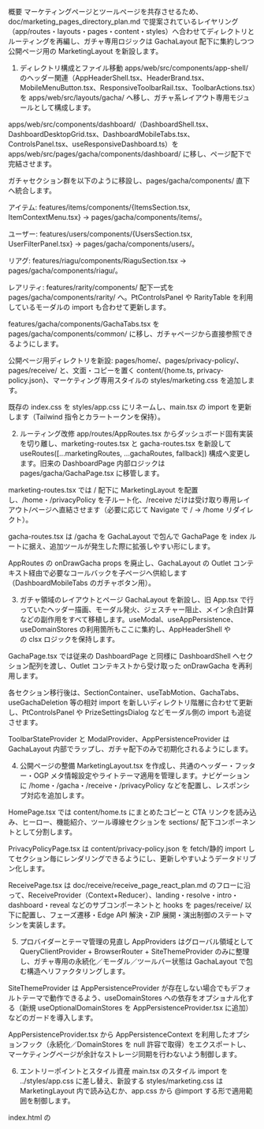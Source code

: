 概要
マーケティングページとツールページを共存させるため、doc/marketing_pages_directory_plan.md で提案されているレイヤリング（app/routes・layouts・pages・content・styles）へ合わせてディレクトリとルーティングを再編し、ガチャ専用ロジックは GachaLayout 配下に集約しつつ公開ページ用の MarketingLayout を新設します。

1. ディレクトリ構成とファイル移動
apps/web/src/components/app-shell/ のヘッダー関連（AppHeaderShell.tsx、HeaderBrand.tsx、MobileMenuButton.tsx、ResponsiveToolbarRail.tsx、ToolbarActions.tsx）を apps/web/src/layouts/gacha/ へ移し、ガチャ系レイアウト専用モジュールとして構成します。

apps/web/src/components/dashboard/（DashboardShell.tsx、DashboardDesktopGrid.tsx、DashboardMobileTabs.tsx、ControlsPanel.tsx、useResponsiveDashboard.ts）を apps/web/src/pages/gacha/components/dashboard/ に移し、ページ配下で完結させます。

ガチャセクション群を以下のように移設し、pages/gacha/components/ 直下へ統合します。

アイテム: features/items/components/{ItemsSection.tsx, ItemContextMenu.tsx} → pages/gacha/components/items/。

ユーザー: features/users/components/{UsersSection.tsx, UserFilterPanel.tsx} → pages/gacha/components/users/。

リアグ: features/riagu/components/RiaguSection.tsx → pages/gacha/components/riagu/。

レアリティ: features/rarity/components/ 配下一式を pages/gacha/components/rarity/ へ。PtControlsPanel や RarityTable を利用しているモーダルの import も合わせて更新します。

features/gacha/components/GachaTabs.tsx を pages/gacha/components/common/ に移し、ガチャページから直接参照できるようにします。

公開ページ用ディレクトリを新設: pages/home/、pages/privacy-policy/、pages/receive/ と、文面・コピーを置く content/{home.ts, privacy-policy.json}、マーケティング専用スタイルの styles/marketing.css を追加します。

既存の index.css を styles/app.css にリネームし、main.tsx の import を更新します（Tailwind 指令とカラートークンを保持）。

2. ルーティング改修
app/routes/AppRoutes.tsx からダッシュボード固有実装を切り離し、marketing-routes.tsx と gacha-routes.tsx を新設して useRoutes([...marketingRoutes, ...gachaRoutes, fallback]) 構成へ変更します。旧来の DashboardPage 内部ロジックは pages/gacha/GachaPage.tsx に移管します。

marketing-routes.tsx では / 配下に MarketingLayout を配置し、/home・/privacyPolicy を子ルート化、/receive だけは受け取り専用レイアウト/ページへ直結させます（必要に応じて Navigate で / → /home リダイレクト）。

gacha-routes.tsx は /gacha を GachaLayout で包んで GachaPage を index ルートに据え、追加ツールが発生した際に拡張しやすい形にします。

AppRoutes の onDrawGacha props を廃止し、GachaLayout の Outlet コンテキスト経由で必要なコールバックを子ページへ供給します（DashboardMobileTabs のガチャボタン用）。

3. ガチャ領域のレイアウトとページ
GachaLayout を新設し、旧 App.tsx で行っていたヘッダー描画、モーダル発火、ジェスチャー阻止、メイン余白計算などの副作用をすべて移植します。useModal、useAppPersistence、useDomainStores の利用箇所もここに集約し、AppHeaderShell や <main> の clsx ロジックを保持します。

GachaPage.tsx では従来の DashboardPage と同様に DashboardShell へセクション配列を渡し、Outlet コンテキストから受け取った onDrawGacha を再利用します。

各セクション移行後は、SectionContainer、useTabMotion、GachaTabs、useGachaDeletion 等の相対 import を新しいディレクトリ階層に合わせて更新し、PtControlsPanel や PrizeSettingsDialog などモーダル側の import も追従させます。

ToolbarStateProvider と ModalProvider、AppPersistenceProvider は GachaLayout 内部でラップし、ガチャ配下のみで初期化されるようにします。

4. 公開ページの整備
MarketingLayout.tsx を作成し、共通のヘッダー・フッター・OGP メタ情報設定やライトテーマ適用を管理します。ナビゲーションに /home・/gacha・/receive・/privacyPolicy などを配置し、レスポンシブ対応を追加します。

HomePage.tsx では content/home.ts にまとめたコピーと CTA リンクを読み込み、ヒーロー、機能紹介、ツール導線セクションを sections/ 配下コンポーネントとして分割します。

PrivacyPolicyPage.tsx は content/privacy-policy.json を fetch/静的 import してセクション毎にレンダリングできるようにし、更新しやすいようデータドリブン化します。

ReceivePage.tsx は doc/receive/receive_page_react_plan.md のフローに沿って、ReceiveProvider（Context+Reducer）、landing・resolve・intro・dashboard・reveal などのサブコンポーネントと hooks を pages/receive/ 以下に配置し、フェーズ遷移・Edge API 解決・ZIP 展開・演出制御のステートマシンを実装します。

5. プロバイダーとテーマ管理の見直し
AppProviders はグローバル領域として QueryClientProvider + BrowserRouter + SiteThemeProvider のみに整理し、ガチャ専用の永続化／モーダル／ツールバー状態は GachaLayout で包む構造へリファクタリングします。

SiteThemeProvider は AppPersistenceProvider が存在しない場合でもデフォルトテーマで動作できるよう、useDomainStores への依存をオプショナル化する（新規 useOptionalDomainStores を AppPersistenceProvider.tsx に追加）などのガードを導入します。

AppPersistenceProvider.tsx から AppPersistenceContext を利用したオプションフック（永続化／DomainStores を null 許容で取得）をエクスポートし、マーケティングページが余計なストレージ同期を行わないよう制御します。

6. エントリーポイントとスタイル資産
main.tsx のスタイル import を ../styles/app.css に差し替え、新設する styles/marketing.css は MarketingLayout 内で読み込むか、app.css から @import する形で適用範囲を制御します。

index.html の <title>・<meta> を公開サイト向けコピーへ更新し、modal-root は従来どおり維持します（ガチャレイアウトのモーダルが利用）。必要に応じて OG タグや Favicon を追記します。

Tailwind の対象パスは ./src/**/* を指しているため新ディレクトリでも検出されますが、styles/ に移動した CSS が含まれるか確認し、必要ならコメントを追記します。

7. パス解決と依存参照の更新
tsconfig.json / vite.config.ts に @layouts/*、@pages/*、@content/*、@styles/* などのエイリアスを追加し、移動後の import を簡潔にします（既存の @domain エイリアスは温存）。

すべての移動ファイルに対する import 文を一斉置換し、CreateGachaWizardDialog や PrizeSettingsDialog などモーダル類での参照先も新ディレクトリへ変更します。

余剰となった旧ディレクトリ（空の components/app-shell、components/dashboard、features/*/components など）は削除し、エクスポートの再編（必要なら index.ts の再調整）を行います。